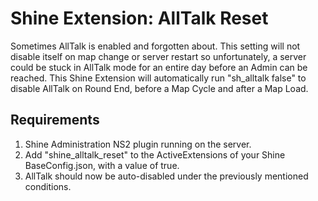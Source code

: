 # Shine Extension:  AllTalk Reset
Sometimes AllTalk is enabled and forgotten about.  This setting will not disable itself on map change or server restart so unfortunately, a server could be stuck in AllTalk mode for an entire day before an Admin can be reached.  This Shine Extension will automatically run "sh_alltalk false" to disable AllTalk on Round End, before a Map Cycle and after a Map Load.

## Requirements
1. Shine Administration NS2 plugin running on the server.
2. Add "shine_alltalk_reset" to the ActiveExtensions of your Shine BaseConfig.json, with a value of true.
3. AllTalk should now be auto-disabled under the previously mentioned conditions.
